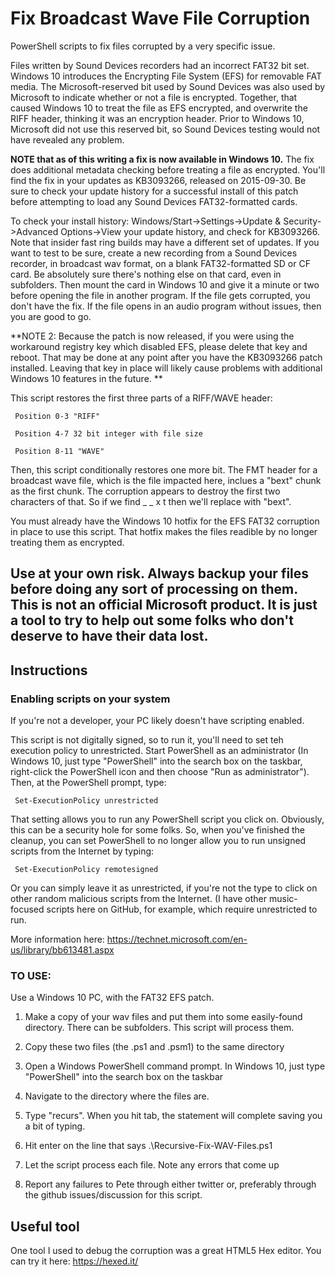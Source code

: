 # Fix Broadcast Wave File Corruption
PowerShell scripts to fix files corrupted by a very specific issue.

Files written by Sound Devices recorders had an incorrect FAT32 bit set. Windows 10 introduces the Encrypting File System (EFS) for removable FAT media. The Microsoft-reserved bit used by Sound Devices was also used by Microsoft to indicate whether or not a file is encrypted. Together, that caused Windows 10 to treat the file as EFS encrypted, and overwrite the RIFF header, thinking it was an encryption header. Prior to Windows 10, Microsoft did not use this reserved bit, so Sound Devices testing would not have revealed any problem.

**NOTE that as of this writing a fix is now available in Windows 10.** The fix does additional metadata checking before treating a file as encrypted. You'll find the fix in your updates as KB3093266, released on 2015-09-30. Be sure to check your update history for a successful install of this patch before attempting to load any Sound Devices FAT32-formatted cards.

To check your install history: Windows/Start->Settings->Update & Security->Advanced Options->View your update history, and check for KB3093266. Note that insider fast ring builds may have a different set of updates. If you want to test to be sure, create a new recording from a Sound Devices recorder, in broadcast wav format, on a blank FAT32-formatted SD or CF card. Be absolutely sure there's nothing else on that card, even in subfolders. Then mount the card in Windows 10 and give it a minute or two before opening the file in another program. If the file gets corrupted, you don't have the fix. If the file opens in an audio program without issues, then you are good to go.

**NOTE 2: Because the patch is now released, if you were using the workaround registry key which disabled EFS, please delete that key and reboot. That may be done at any point after you have the KB3093266 patch installed. Leaving that key in place will likely cause problems with additional Windows 10 features in the future. **

This script restores the first three parts of a RIFF/WAVE header:

     Position 0-3 "RIFF"
     
     Position 4-7 32 bit integer with file size
     
     Position 8-11 "WAVE"
     
Then, this script conditionally restores one more bit. The FMT header for a broadcast wave file, which is the file impacted here, inclues a "bext" chunk as the first chunk. The corruption appears to destroy the first two characters of that. So if we find _ _ x t then we'll replace with "bext".


You must already have the Windows 10 hotfix for the EFS FAT32 corruption in place to use this script. That hotfix makes the files readible by no longer treating them as encrypted.

## Use at your own risk. Always backup your files before doing any sort of processing on them. This is not an official Microsoft product. It is just a tool to try to help out some folks who don't deserve to have their data lost.

## Instructions

### Enabling scripts on your system

If you're not a developer, your PC likely doesn't have scripting enabled. 

This script is not digitally signed, so to run it, you'll need to set teh execution policy to unrestricted. Start PowerShell as an administrator (In Windows 10, just type "PowerShell" into the search box on the taskbar, right-click the PowerShell icon and then choose "Run as administrator"). Then, at the PowerShell prompt, type:

     Set-ExecutionPolicy unrestricted

That setting allows you to run any PowerShell script you click on. Obviously, this can be a security hole for some folks. So, when you've finished the cleanup, you can set PowerShell to no longer allow you to run unsigned scripts from the Internet by typing:

     Set-ExecutionPolicy remotesigned

Or you can simply leave it as unrestricted, if you're not the type to click on other random malicious scripts from the Internet. (I have other music-focused scripts here on GitHub, for example, which require unrestricted to run.

More information here:
https://technet.microsoft.com/en-us/library/bb613481.aspx

### TO USE:

Use a Windows 10 PC, with the FAT32 EFS patch.

1. Make a copy of your wav files and put them into some easily-found directory. There can be subfolders. This script will process them.

2. Copy these two files (the .ps1 and .psm1) to the same directory

3. Open a Windows PowerShell command prompt. In Windows 10, just type "PowerShell" into the search box on the taskbar

4. Navigate to the directory where the files are. 

5. Type "recurs<tab>". When you hit tab, the statement will complete saving you a bit of typing.

6. Hit enter on the line that says .\Recursive-Fix-WAV-Files.ps1

7. Let the script process each file. Note any errors that come up

8. Report any failures to Pete through either twitter or, preferably through the github issues/discussion for this script.

## Useful tool

One tool I used to debug the corruption was a great HTML5 Hex editor. You can try it here: https://hexed.it/
